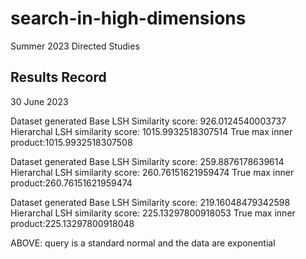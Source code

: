 # search-in-high-dimensions
 Summer 2023 Directed Studies

## Results Record

30 June 2023

Dataset generated
Base LSH Similarity score: 926.0124540003737
Hierarchal LSH similarity score: 1015.9932518307514
True max inner product:1015.9932518307508

Dataset generated
Base LSH Similarity score: 259.8876178639614
Hierarchal LSH similarity score: 260.76151621959474
True max inner product:260.76151621959474

Dataset generated
Base LSH Similarity score: 219.16048479342598
Hierarchal LSH similarity score: 225.13297800918053
True max inner product:225.13297800918048

ABOVE: query is a standard normal and the data are exponential



